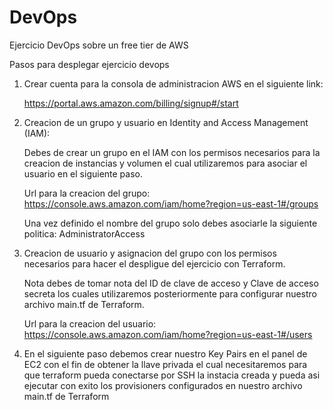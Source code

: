# DevOps
Ejercicio DevOps sobre un free tier de AWS 

Pasos para desplegar ejercicio devops

1. Crear cuenta para la consola de administracion AWS en el siguiente link:

    https://portal.aws.amazon.com/billing/signup#/start

2. Creacion de un grupo y usuario en Identity and Access Management (IAM):
   
   Debes de crear un grupo en el IAM con los permisos necesarios para la creacion de instancias y volumen el cual utilizaremos para asociar el usuario en el siguiente paso.

   Url para la creacion del grupo: https://console.aws.amazon.com/iam/home?region=us-east-1#/groups

   Una vez definido el nombre del grupo solo debes asociarle la siguiente politica: AdministratorAccess

3. Creacion de usuario y asignacion del grupo con los permisos necesarios para hacer el despligue del ejercicio con Terraform.

   Nota debes de tomar nota del ID de clave de acceso y Clave de acceso secreta los cuales utilizaremos posteriormente para configurar nuestro archivo main.tf de Terraform.

   Url para la creacion del usuario: https://console.aws.amazon.com/iam/home?region=us-east-1#/users

4. En el siguiente paso debemos crear nuestro Key Pairs en el panel de EC2 con el fin de obtener la llave privada el cual necesitaremos para que terraform pueda conectarse por SSH la instacia creada y pueda asi ejecutar con exito los provisioners configurados en nuestro archivo main.tf de Terraform